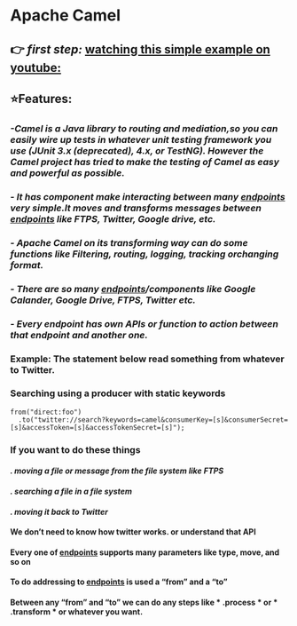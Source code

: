 # **Apache Camel**

## :point_right: ***first step:*** [watching this simple example on youtube:](https://www.youtube.com/watch?v=jZE-YSHK_gw)  
## :star:**Features:** 
### *-Camel is a Java library to routing and mediation,so you can easily wire up tests in whatever unit testing framework you use (JUnit 3.x (deprecated), 4.x, or TestNG). However the Camel project has tried to make the testing of Camel as easy and powerful as possible.* 
### *- It has component make interacting between many [endpoints](http://camel.apache.org/component-list.html) very simple.It moves and transforms messages between [endpoints](http://camel.apache.org/component-list.html) like FTPS, Twitter, Google drive, etc.*
### *- Apache Camel on its transforming way can do some functions like Filtering, routing, logging, tracking orchanging format.*
### *- There are so many [endpoints](http://camel.apache.org/component-list.html)/components like Google Calander, Google Drive, FTPS, Twitter etc.*
### *- Every endpoint has own APIs or function to action between that endpoint and another one.*
### **Example:** The statement below read something from whatever to Twitter.
### Searching using a producer with static keywords

```
from("direct:foo")
  .to("twitter://search?keywords=camel&consumerKey=[s]&consumerSecret=[s]&accessToken=[s]&accessTokenSecret=[s]"); 
  ```
  

### If you want to do these things 
#### *. moving a file or message from the file system like FTPS* 
#### *. searching a file in a file system* 
#### *. moving it back to Twitter*  
#### We don’t need to know how twitter works. or understand that API  
#### Every one of [endpoints](http://camel.apache.org/component-list.html) supports many parameters like type, move, and so on
#### To do addressing to [endpoints](http://camel.apache.org/component-list.html) is used a “from” and a “to”
#### Between any “from”  and “to” we can do any steps like * .process * or * .transform * or whatever you want.



